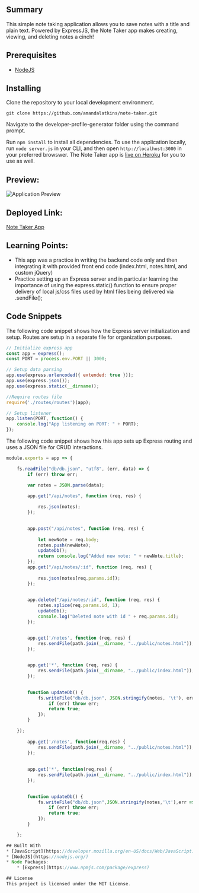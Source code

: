 
## Summary
This simple note taking application allows you to save notes with a title and plain text. Powered by ExpressJS, the Note Taker app makes creating, viewing, and deleting notes a cinch!

## Prerequisites
* [NodeJS](https://nodejs.org/)

## Installing

Clone the repository to your local development environment.

```
git clone https://github.com/amandalatkins/note-taker.git
```

Navigate to the developer-profile-generator folder using the command prompt.

Run `npm install` to install all dependencies. To use the application locally, run `node server.js` in your CLI, and then open `http://localhost:3000` in your preferred browswer. The Note Taker app is [live on Heroku](https://whispering-woodland-84908.herokuapp.com/) for you to use as well.

## Preview:
![Application Preview](demo.gif)

## Deployed Link:
[Note Taker App](https://whispering-woodland-84908.herokuapp.com/)

## Learning Points:
* This app was a practice in writing the backend code only and then integrating it with provided front end code (index.html, notes.html, and custom jQuery)
* Practice setting up an Express server and in particular learning the importance of using the express.static() function to ensure proper delivery of local js/css files used by html files being delivered via .sendFile();


## Code Snippets

The following code snippet shows how the Express server initialization and setup. Routes are setup in a separate file for organization purposes.

```javascript
// Initialize express app
const app = express();
const PORT = process.env.PORT || 3000;

// Setup data parsing
app.use(express.urlencoded({ extended: true }));
app.use(express.json());
app.use(express.static(__dirname));

//Require routes file
require('./routes/routes')(app);

// Setup listener
app.listen(PORT, function() {
    console.log("App listening on PORT: " + PORT);
});  
```

The following code snippet shows how this app sets up Express routing and uses a JSON file for CRUD interactions.

```javascript
module.exports = app => {

    fs.readFile("db/db.json", "utf8", (err, data) => {
        if (err) throw err;

        var notes = JSON.parse(data);

        app.get("/api/notes", function (req, res) {
  
            res.json(notes);
        });

 
        app.post("/api/notes", function (req, res) {
          
            let newNote = req.body;
            notes.push(newNote);
            updateDb();
            return console.log("Added new note: " + newNote.title);
        });
        app.get("/api/notes/:id", function (req, res) {
          
            res.json(notes[req.params.id]);
        });

        
        app.delete("/api/notes/:id", function (req, res) {
            notes.splice(req.params.id, 1);
            updateDb();
            console.log("Deleted note with id " + req.params.id);
        });


        app.get('/notes', function (req, res) {
            res.sendFile(path.join(__dirname, "../public/notes.html"));
        });

     
        app.get('*', function (req, res) {
            res.sendFile(path.join(__dirname, "../public/index.html"));
        });

      
        function updateDb() {
            fs.writeFile("db/db.json", JSON.stringify(notes, '\t'), err => {
                if (err) throw err;
                return true;
            });
        }

    });
         
        app.get('/notes', function(req,res) {
            res.sendFile(path.join(__dirname, "../public/notes.html"));
        });
        
     
        app.get('*', function(req,res) {
            res.sendFile(path.join(__dirname, "../public/index.html"));
        });

     
        function updateDb() {
            fs.writeFile("db/db.json",JSON.stringify(notes,'\t'),err => {
                if (err) throw err;
                return true;
            });
        }

    };

## Built With
* [JavaScript](https://developer.mozilla.org/en-US/docs/Web/JavaScript)
* [NodeJS](https://nodejs.org/)
* Node Packages:
    * [Express](https://www.npmjs.com/package/express)

## License
This project is licensed under the MIT License.